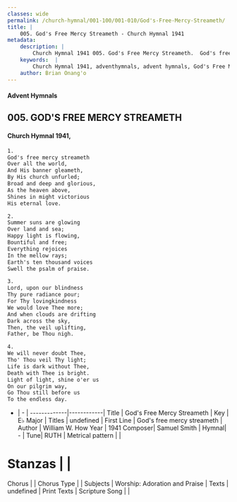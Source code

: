 ```yaml
---
classes: wide
permalink: /church-hymnal/001-100/001-010/God's-Free-Mercy-Streameth/
title: |
    005. God's Free Mercy Streameth - Church Hymnal 1941
metadata:
    description: |
        Church Hymnal 1941 005. God's Free Mercy Streameth.  God's free mercy streameth  Over all the world,  And His banner gleameth,  By His church unfurled;  Broad and deep and glorious,  As the heaven above,  Shines in might victorious  His eternal love. 
    keywords:  |
        Church Hymnal 1941, adventhymnals, advent hymnals, God's Free Mercy Streameth, God's free mercy streameth. 
    author: Brian Onang'o
---
```


#### Advent Hymnals
## 005. GOD'S FREE MERCY STREAMETH
####  Church Hymnal 1941,

```txt
1.
God's free mercy streameth 
Over all the world, 
And His banner gleameth, 
By His church unfurled; 
Broad and deep and glorious, 
As the heaven above, 
Shines in might victorious 
His eternal love. 

2.
Summer suns are glowing 
Over land and sea; 
Happy light is flowing, 
Bountiful and free; 
Everything rejoices 
In the mellow rays; 
Earth's ten thousand voices 
Swell the psalm of praise.

3.
Lord, upon our blindness 
Thy pure radiance pour; 
For Thy lovingkindness 
We would love Thee more; 
And when clouds are drifting 
Dark across the sky, 
Then, the veil uplifting, 
Father, be Thou nigh. 

4.
We will never doubt Thee, 
Tho' Thou veil Thy light; 
Life is dark without Thee, 
Death with Thee is bright. 
Light of light, shine o'er us 
On our pilgrim way, 
Go Thou still before us 
To the endless day.

```

- |   -  |
-------------|------------|
Title | God's Free Mercy Streameth |
Key | E♭ Major |
Titles | undefined |
First Line | God's free mercy streameth |
Author | William W. How
Year | 1941
Composer| Samuel Smith |
Hymnal|  - |
Tune| RUTH |
Metrical pattern | |
# Stanzas |  |
Chorus |  |
Chorus Type |  |
Subjects | Worship: Adoration and Praise |
Texts | undefined |
Print Texts | 
Scripture Song |  |
    
